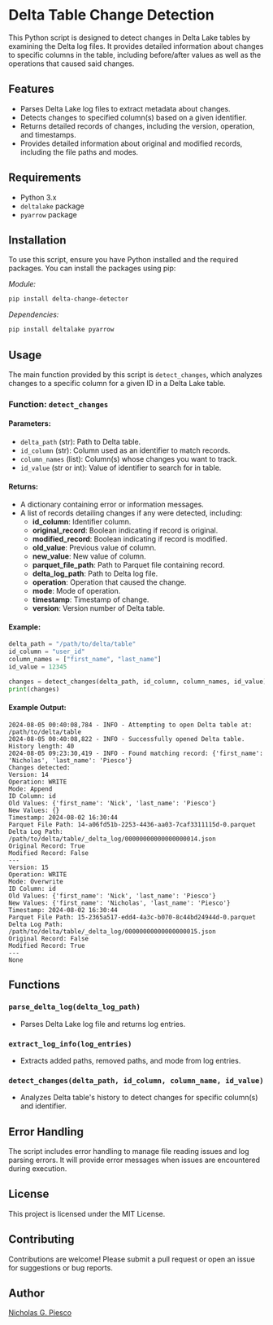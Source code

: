 # Delta Table Change Detection

This Python script is designed to detect changes in Delta Lake tables by examining the Delta log files. It provides detailed information about changes to specific columns in the table, including before/after values as well as the operations that caused said changes.

## Features

- Parses Delta Lake log files to extract metadata about changes.
- Detects changes to specified column(s) based on a given identifier.
- Returns detailed records of changes, including the version, operation, and timestamps.
- Provides detailed information about original and modified records, including the file paths and modes.

## Requirements

- Python 3.x
- `deltalake` package
- `pyarrow` package

## Installation

To use this script, ensure you have Python installed and the required packages. You can install the packages using pip:

*Module:*
```bash
pip install delta-change-detector
```

*Dependencies:*
```bash
pip install deltalake pyarrow
```

## Usage

The main function provided by this script is `detect_changes`, which analyzes changes to a specific column for a given ID in a Delta Lake table.

### Function: `detect_changes`

#### Parameters:

- `delta_path` (str): Path to Delta table.
- `id_column` (str): Column used as an identifier to match records.
- `column_names` (list): Column(s) whose changes you want to track.
- `id_value` (str or int): Value of identifier to search for in table.

#### Returns:

- A dictionary containing error or information messages.
- A list of records detailing changes if any were detected, including:
  - **id_column**: Identifier column.
  - **original_record**: Boolean indicating if record is original.
  - **modified_record**: Boolean indicating if record is modified.
  - **old_value**: Previous value of column.
  - **new_value**: New value of column.
  - **parquet_file_path**: Path to Parquet file containing record.
  - **delta_log_path**: Path to Delta log file.
  - **operation**: Operation that caused the change.
  - **mode**: Mode of operation.
  - **timestamp**: Timestamp of change.
  - **version**: Version number of Delta table.

#### Example:

```python
delta_path = "/path/to/delta/table"
id_column = "user_id"
column_names = ["first_name", "last_name"]
id_value = 12345

changes = detect_changes(delta_path, id_column, column_names, id_value)
print(changes)
```

#### Example Output:
```
2024-08-05 00:40:08,784 - INFO - Attempting to open Delta table at: /path/to/delta/table
2024-08-05 00:40:08,822 - INFO - Successfully opened Delta table. History length: 40
2024-08-05 09:23:30,419 - INFO - Found matching record: {'first_name': 'Nicholas', 'last_name': 'Piesco'}
Changes detected:
Version: 14
Operation: WRITE
Mode: Append
ID Column: id
Old Values: {'first_name': 'Nick', 'last_name': 'Piesco'}
New Values: {}
Timestamp: 2024-08-02 16:30:44
Parquet File Path: 14-a06fd51b-2253-4436-aa03-7caf3311115d-0.parquet
Delta Log Path: /path/to/delta/table/_delta_log/00000000000000000014.json
Original Record: True
Modified Record: False
---
Version: 15
Operation: WRITE
Mode: Overwrite
ID Column: id
Old Values: {'first_name': 'Nick', 'last_name': 'Piesco'}
New Values: {'first_name': 'Nicholas', 'last_name': 'Piesco'}
Timestamp: 2024-08-02 16:30:44
Parquet File Path: 15-2365a517-edd4-4a3c-b070-8c44bd24944d-0.parquet
Delta Log Path: /path/to/delta/table/_delta_log/00000000000000000015.json
Original Record: False
Modified Record: True
---
None
```

## Functions

### `parse_delta_log(delta_log_path)`

- Parses Delta Lake log file and returns log entries.

### `extract_log_info(log_entries)`

- Extracts added paths, removed paths, and mode from log entries.

### `detect_changes(delta_path, id_column, column_name, id_value)`

- Analyzes Delta table's history to detect changes for specific column(s) and identifier.

## Error Handling

The script includes error handling to manage file reading issues and log parsing errors. It will provide error messages when issues are encountered during execution.

## License

This project is licensed under the MIT License.

## Contributing

Contributions are welcome! Please submit a pull request or open an issue for suggestions or bug reports.

## Author

[Nicholas G. Piesco](https://github.com/npiesco/delta_change_detector)